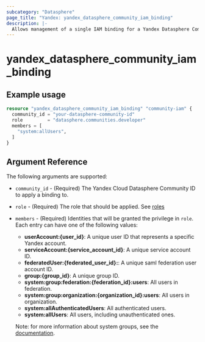 ```yaml
---
subcategory: "Datasphere"
page_title: "Yandex: yandex_datasphere_community_iam_binding"
description: |-
  Allows management of a single IAM binding for a Yandex Datasphere Community.
---
```



# yandex_datasphere_community_iam_binding




## Example usage

```terraform
resource "yandex_datasphere_community_iam_binding" "community-iam" {
  community_id = "your-datasphere-community-id"
  role         = "datasphere.communities.developer"
  members = [
    "system:allUsers",
  ]
}
```

## Argument Reference

The following arguments are supported:

* `community_id` - (Required) The Yandex Cloud Datasphere Community ID to apply a binding to.

* `role` - (Required) The role that should be applied. See [roles](https://cloud.yandex.com/en/docs/datasphere/security/)

* `members` - (Required) Identities that will be granted the privilege in `role`. Each entry can have one of the following values:
  * **userAccount:{user_id}**: A unique user ID that represents a specific Yandex account.
  * **serviceAccount:{service_account_id}**: A unique service account ID.
  * **federatedUser:{federated_user_id}:**: A unique saml federation user account ID.
  * **group:{group_id}**: A unique group ID.
  * **system:group:federation:{federation_id}:users**: All users in federation.
  * **system:group:organization:{organization_id}:users**: All users in organization.
  * **system:allAuthenticatedUsers**: All authenticated users.
  * **system:allUsers**: All users, including unauthenticated ones.

  Note: for more information about system groups, see the [documentation](https://cloud.yandex.com/docs/iam/concepts/access-control/system-group).
